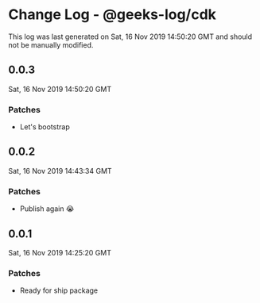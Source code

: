 # Change Log - @geeks-log/cdk

This log was last generated on Sat, 16 Nov 2019 14:50:20 GMT and should not be manually modified.

## 0.0.3
Sat, 16 Nov 2019 14:50:20 GMT

### Patches

- Let's bootstrap

## 0.0.2
Sat, 16 Nov 2019 14:43:34 GMT

### Patches

- Publish again :sob:

## 0.0.1
Sat, 16 Nov 2019 14:25:20 GMT

### Patches

- Ready for ship package

